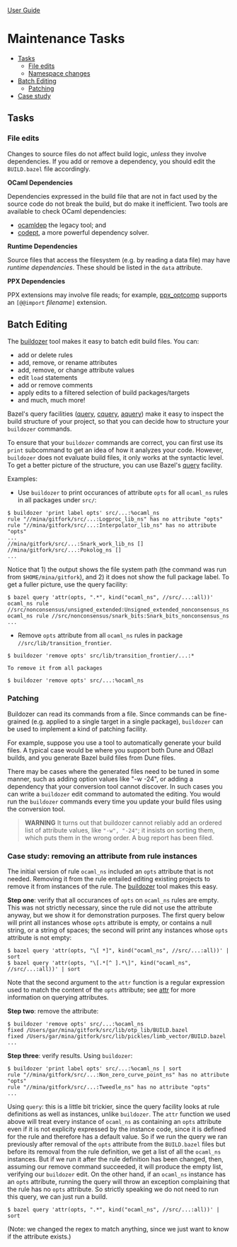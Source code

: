 [User Guide](index.md)

# Maintenance Tasks

* [Tasks](#tasks)
  * [File edits](#fileedits)
  * [Namespace changes](#namespaces)
* [Batch Editing](#batch)
  * [Patching](#patching)
* [Case study](#case)

## <a name="tasks">Tasks</a>

### <a name="fileedits">File edits</a>

Changes to source files do not affect build logic, _unless_ they
involve dependencies. If you add or remove a dependency, you should
edit the `BUILD.bazel` file accordingly.

**OCaml Dependencies**

Dependencies expressed in the build file that are not in fact used by
the source code do not break the build, but do make it inefficient.
Two tools are available to check OCaml dependencies:

* [ocamldep](https://caml.inria.fr/pub/docs/manual-ocaml/depend.html) the legacy tool; and
* [codept](https://opam.ocaml.org/packages/codept/), a more powerful dependency solver.

**Runtime Dependencies**

Source files that access the filesystem (e.g. by reading a data file)
may have _runtime dependencies_. These should be listed in the `data`
attribute.

**PPX Dependencies**

PPX extensions may involve file reads; for example,
[ppx_optcomp](https://github.com/janestreet/ppx_optcomp) supports an
`[@@import` _filename_`]` extension.

## <a name="batch">Batch Editing</a>

The
[buildozer](https://github.com/bazelbuild/buildtools/blob/master/buildozer/README.md)
tool makes it easy to batch edit build files. You can:

* add or delete rules
* add, remove, or rename attributes
* add, remove, or change attribute values
* edit `load` statements
* add or remove comments
* apply edits to a filtered selection of build packages/targets
* and much, much more!

Bazel's query facilities
([query](https://docs.bazel.build/versions/master/query.html),
[cquery](https://docs.bazel.build/versions/master/cquery.html),
[aquery](https://blog.bazel.build/2019/02/15/introducing-aquery.html)) make
it easy to inspect the build structure of your project, so that you
can decide how to structure your `buildozer` commands.

To ensure that your `buildozer` commands are correct, you can first
use its `print` subcommand to get an idea of how it analyzes your
code. However, `buildozer` does not evaluate build files, it only
works at the syntactic level. To get a better picture of the
structure, you can use Bazel's
[query](https://docs.bazel.build/versions/master/query.html) facility.

Examples:

* Use `buildozer` to print occurances of attribute `opts` for all `ocaml_ns` rules in all packages under `src/`:

```shell
$ buildozer 'print label opts' src/...:%ocaml_ns
rule "//mina/gitfork/src/...:Logproc_lib_ns" has no attribute "opts"
rule "//mina/gitfork/src/...:Interpolator_lib_ns" has no attribute "opts"
...
//mina/gitfork/src/...:Snark_work_lib_ns []
//mina/gitfork/src/...:Pokolog_ns []
...
```

Notice that 1) the output shows the file system path (the command was
run from `$HOME/mina/gitfork`), and 2) it does not show the full
package label. To get a fuller picture, use the query facility:

```shell
$ bazel query 'attr(opts, ".*", kind("ocaml_ns", //src/...:all))'
ocaml_ns rule //src/nonconsensus/unsigned_extended:Unsigned_extended_nonconsensus_ns
ocaml_ns rule //src/nonconsensus/snark_bits:Snark_bits_nonconsensus_ns
...
```


* Remove `opts` attribute from all `ocaml_ns` rules in package
  `//src/lib/transition_frontier`.

```shell
$ buildozer 'remove opts' src/lib/transition_frontier/...:*
```

    To remove it from all packages

```shell
$ buildozer 'remove opts' src/...:%ocaml_ns
```

### <a name="patching">Patching</a>

Buildozer can read its commands from a file. Since commands can be
fine-grained (e.g. applied to a single target in a single package),
`buildozer` can be used to implement a kind of patching facility.

For example, suppose you use a tool to automatically generate your
build files. A typical case would be where you support both Dune and
OBazl builds, and you generate Bazel build files from Dune files.

There may be cases where the generated files need to be tuned in some
manner, such as adding option values like "-w -24", or adding a
dependency that your conversion tool cannot discover. In such cases
you can write a `buildozer` edit command to automated the editing. You
would run the `buildozer` commands every time you update your build
files using the conversion tool.

> **WARNING** It turns out that buildozer cannot reliably add an
       ordered list of attribute values, like `"-w", "-24"`; it
       insists on sorting them, which puts them in the wrong order. A
       bug report has been filed.

### <a name="case">Case study: removing an attribute from rule instances</a>

The initial version of rule `ocaml_ns` included an `opts` attribute
that is not needed. Removing it from the rule entailed editing
existing projects to remove it from instances of the rule. The
[buildozer](#buildozer) tool makes this easy.

**Step one**: verify that all occurances of `opts` on `ocaml_ns` rules are
empty. This was not strictly necessary, since the rule did not use the
attribute anyway, but we show it for demonstration purposes. The first
query below will print all instances whose `opts` attribute is empty,
or contains a null string, or a string of spaces; the second will
print any instances whose `opts` attribute is not empty:

```shell
$ bazel query 'attr(opts, "\[ *]", kind("ocaml_ns", //src/...:all))' | sort
$ bazel query 'attr(opts, "\[.*[^ ].*\]", kind("ocaml_ns", //src/...:all))' | sort
```

Note that the second argument to the `attr` function is a regular
expression used to match the content of the `opts` attribute; see
[attr](https://docs.bazel.build/versions/master/query.html#attr) for
more information on querying attributes.

**Step two**: remove the attribute:

```shell
$ buildozer 'remove opts' src/...:%ocaml_ns
fixed /Users/gar/mina/gitfork/src/lib/otp_lib/BUILD.bazel
fixed /Users/gar/mina/gitfork/src/lib/pickles/limb_vector/BUILD.bazel
...
```

**Step three**: verify results. Using `buildozer`:

```shell
$ buildozer 'print label opts' src/...:%ocaml_ns | sort
rule "//mina/gitfork/src/...:Non_zero_curve_point_ns" has no attribute "opts"
rule "//mina/gitfork/src/...:Tweedle_ns" has no attribute "opts"
...
```

Using `query`: this is a little bit trickier, since the query facility
looks at rule definitions as well as instances, unlike `buildozer`.
The `attr` function we used above will treat every instance of
`ocaml_ns` as containing an `opts` attribute even if it is not
explicity expressed by the instance code, since it is defined for the
rule and therefore has a default value. So if we run the query we ran
previously after removal of the `opts` attribute from the
`BUILD.bazel` files but before its removal from the rule definition,
we get a list of all the `ocaml_ns` instances. But if we run it after
the rule definition has been changed, then, assuming our remove
command succeeded, it will produce the empty list, verifying our
`buildozer` edit. On the other hand, if an `ocaml_ns` instance has an
`opts` attribute, running the query will throw an exception
complaining that the rule has no `opts` attribute.  So strictly
speaking we do not need to run this query, we can just run a build.

```shell
$ bazel query 'attr(opts, ".*", kind("ocaml_ns", //src/...:all))' | sort
```

 (Note: we changed the regex to match anything, since
we just want to know if the attribute exists.)
